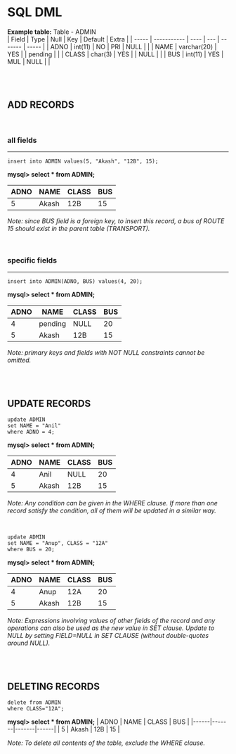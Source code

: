 # SQL DML

**Example table:** Table - ADMIN
<br>
| Field | Type | Null | Key | Default | Extra |
| ----- | ----------- | ---- | --- | ------- | ----- |
| ADNO | int(11) | NO | PRI | NULL | |
| NAME | varchar(20) | YES | | pending | |
| CLASS | char(3) | YES | | NULL | |
| BUS | int(11) | YES | MUL | NULL | |

<br><br>

## ADD RECORDS

<br>

### all fields

---

```
insert into ADMIN values(5, "Akash", "12B", 15);
```

**mysql> select \* from ADMIN;**

| ADNO | NAME  | CLASS | BUS |
| ---- | ----- | ----- | --- |
| 5    | Akash | 12B   | 15  |

_Note: since BUS field is a foreign key, to insert this record, a bus of ROUTE 15 should exist in the parent table (TRANSPORT)._

<br>

### specific fields

---

```
insert into ADMIN(ADNO, BUS) values(4, 20);
```

**mysql> select \* from ADMIN;**

| ADNO | NAME    | CLASS | BUS |
| ---- | ------- | ----- | --- |
| 4    | pending | NULL  | 20  |
| 5    | Akash   | 12B   | 15  |

_Note: primary keys and fields with NOT NULL constraints cannot be omitted._

<br><br>

## UPDATE RECORDS

```
update ADMIN
set NAME = "Anil"
where ADNO = 4;
```

**mysql> select \* from ADMIN;**

| ADNO | NAME  | CLASS | BUS |
| ---- | ----- | ----- | --- |
| 4    | Anil  | NULL  | 20  |
| 5    | Akash | 12B   | 15  |

_Note: Any condition can be given in the WHERE clause. If more than one record satisfy the condition, all of them will be updated in a similar way._

<br>

```
update ADMIN
set NAME = "Anup", CLASS = "12A"
where BUS = 20;
```

**mysql> select \* from ADMIN;**

| ADNO | NAME  | CLASS | BUS |
| ---- | ----- | ----- | --- |
| 4    | Anup  | 12A   | 20  |
| 5    | Akash | 12B   | 15  |

_Note: Expressions involving values of other fields of the record and any operations can also be used as the new value in SET clause. Update to NULL by setting FIELD=NULL in SET CLAUSE (without double-quotes around NULL)._

<br><br>

## DELETING RECORDS

```
delete from ADMIN
where CLASS="12A";
```

**mysql> select \* from ADMIN;**
| ADNO | NAME | CLASS | BUS |
|------|-------|-------|------|
| 5 | Akash | 12B | 15 |

_Note: To delete all contents of the table, exclude the WHERE clause._
